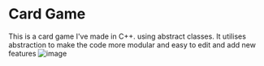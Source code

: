 # Card Game
This is a card game I've made in C++. using abstract classes. It utilises abstraction to make the code more modular and easy to edit and add new features
![image](https://github.com/user-attachments/assets/ee970bd3-41e4-472a-bc06-57ccecd33ab2)
